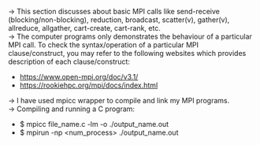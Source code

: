 -> This section discusses about basic MPI calls like send-receive (blocking/non-blocking), reduction, broadcast, scatter(v), gather(v), allreduce, allgather, cart-create, cart-rank, etc.  
-> The computer programs only demonstrates the behaviour of a particular MPI call. To check the syntax/operation of a particular MPI clause/construct, you may refer to the following websites which provides description of each clause/construct:
- https://www.open-mpi.org/doc/v3.1/  
- https://rookiehpc.org/mpi/docs/index.html  

-> I have used mpicc wrapper to compile and link my MPI programs.  
-> Compiling and running a C program:
- $ mpicc file_name.c -lm -o ./output_name.out
- $ mpirun -np <num_process> ./output_name.out
